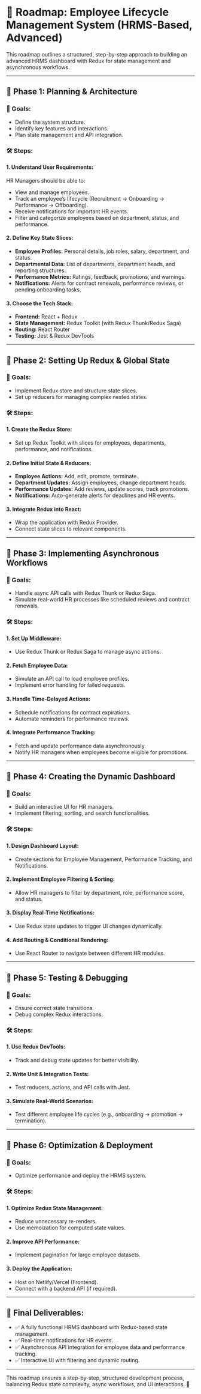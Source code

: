 # 🚀 Roadmap: Employee Lifecycle Management System (HRMS-Based, Advanced)

This roadmap outlines a structured, step-by-step approach to building an advanced HRMS dashboard with Redux for state management and asynchronous workflows.

---

## 📌 Phase 1: Planning & Architecture

### 🎯 Goals:
- Define the system structure.
- Identify key features and interactions.
- Plan state management and API integration.

### 🛠 Steps:

#### 1. Understand User Requirements:
HR Managers should be able to:
- View and manage employees.
- Track an employee’s lifecycle (Recruitment → Onboarding → Performance → Offboarding).
- Receive notifications for important HR events.
- Filter and categorize employees based on department, status, and performance.

#### 2. Define Key State Slices:
- **Employee Profiles:** Personal details, job roles, salary, department, and status.
- **Departmental Data:** List of departments, department heads, and reporting structures.
- **Performance Metrics:** Ratings, feedback, promotions, and warnings.
- **Notifications:** Alerts for contract renewals, performance reviews, or pending onboarding tasks.

#### 3. Choose the Tech Stack:
- **Frontend:** React + Redux
- **State Management:** Redux Toolkit (with Redux Thunk/Redux Saga)
- **Routing:** React Router
- **Testing:** Jest & Redux DevTools

---

## 📌 Phase 2: Setting Up Redux & Global State

### 🎯 Goals:
- Implement Redux store and structure state slices.
- Set up reducers for managing complex nested states.

### 🛠 Steps:

#### 1. Create the Redux Store:
- Set up Redux Toolkit with slices for employees, departments, performance, and notifications.

#### 2. Define Initial State & Reducers:
- **Employee Actions:** Add, edit, promote, terminate.
- **Department Updates:** Assign employees, change department heads.
- **Performance Updates:** Add reviews, update scores, track promotions.
- **Notifications:** Auto-generate alerts for deadlines and HR events.

#### 3. Integrate Redux into React:
- Wrap the application with Redux Provider.
- Connect state slices to relevant components.

---

## 📌 Phase 3: Implementing Asynchronous Workflows

### 🎯 Goals:
- Handle async API calls with Redux Thunk or Redux Saga.
- Simulate real-world HR processes like scheduled reviews and contract renewals.

### 🛠 Steps:

#### 1. Set Up Middleware:
- Use Redux Thunk or Redux Saga to manage async actions.

#### 2. Fetch Employee Data:
- Simulate an API call to load employee profiles.
- Implement error handling for failed requests.

#### 3. Handle Time-Delayed Actions:
- Schedule notifications for contract expirations.
- Automate reminders for performance reviews.

#### 4. Integrate Performance Tracking:
- Fetch and update performance data asynchronously.
- Notify HR managers when employees become eligible for promotions.

---

## 📌 Phase 4: Creating the Dynamic Dashboard

### 🎯 Goals:
- Build an interactive UI for HR managers.
- Implement filtering, sorting, and search functionalities.

### 🛠 Steps:

#### 1. Design Dashboard Layout:
- Create sections for Employee Management, Performance Tracking, and Notifications.

#### 2. Implement Employee Filtering & Sorting:
- Allow HR managers to filter by department, role, performance score, and status.

#### 3. Display Real-Time Notifications:
- Use Redux state updates to trigger UI changes dynamically.

#### 4. Add Routing & Conditional Rendering:
- Use React Router to navigate between different HR modules.

---

## 📌 Phase 5: Testing & Debugging

### 🎯 Goals:
- Ensure correct state transitions.
- Debug complex Redux interactions.

### 🛠 Steps:

#### 1. Use Redux DevTools:
- Track and debug state updates for better visibility.

#### 2. Write Unit & Integration Tests:
- Test reducers, actions, and API calls with Jest.

#### 3. Simulate Real-World Scenarios:
- Test different employee life cycles (e.g., onboarding → promotion → termination).

---

## 📌 Phase 6: Optimization & Deployment

### 🎯 Goals:
- Optimize performance and deploy the HRMS system.

### 🛠 Steps:

#### 1. Optimize Redux State Management:
- Reduce unnecessary re-renders.
- Use memoization for computed state values.

#### 2. Improve API Performance:
- Implement pagination for large employee datasets.

#### 3. Deploy the Application:
- Host on Netlify/Vercel (Frontend).
- Connect with a backend API (if required).

---

## 🎯 Final Deliverables:
- ✅ A fully functional HRMS dashboard with Redux-based state management.
- ✅ Real-time notifications for HR events.
- ✅ Asynchronous API integration for employee data and performance tracking.
- ✅ Interactive UI with filtering and dynamic routing.

---

This roadmap ensures a step-by-step, structured development process, balancing Redux state complexity, async workflows, and UI interactions. 🚀

